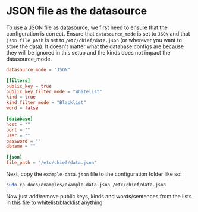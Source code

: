 # JSON file as the datasource

To use a JSON file as datasource, we first need to ensure that the configuration is correct.
Ensure that `datasource_mode` is set to `JSON` and that `json.file_path` is set to `/etc/chief/data.json` 
(or wherever you want to store the data). It doesn't matter what the database configs are because they will be ignored
in this setup and the kinds does not impact the datasource_mode.

```toml
datasource_mode = "JSON"

[filters]
public_key = true
public_key_filter_mode = "Whitelist"
kind = true
kind_filter_mode = "Blacklist"
word = false

[database]
host = ""
port = ""
user = ""
password = ""
dbname = ""

[json]
file_path = "/etc/chief/data.json"
```

Next, copy the `example-data.json` file to the configuration folder like so:

```bash
sudo cp docs/examples/example-data.json /etc/chief/data.json
```

Now just add/remove public keys, kinds and words/sentences from the lists in this file to whitelist/blacklist anything.
